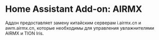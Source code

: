 # Home Assistant Add-on: AIRMX 
Аддон предоставляет замену китайским серверам i.airmx.cn и awm.airmx.cn, которые необходимы для управления увлажнителями AIRMX и TION Iris.
